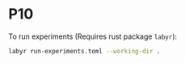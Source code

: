 # P10

To run experiments (Requires rust package `labyr`):

```bash
labyr run-experiments.toml --working-dir .
```
